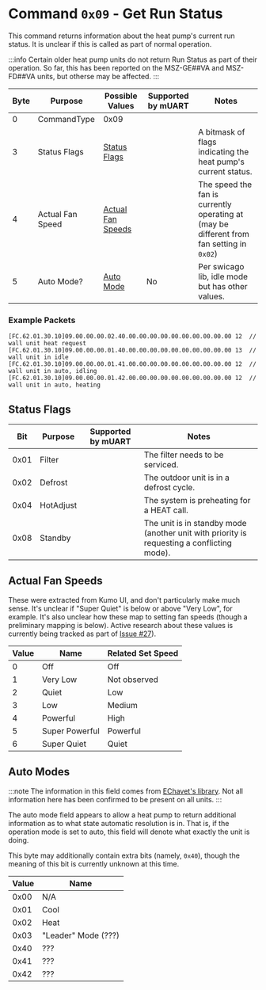 # Command `0x09` - Get Run Status


This command returns information about the heat pump's current run status. It is unclear if this is called as part of 
normal operation.

:::info
Certain older heat pump units do not return Run Status as part of their operation. So far, this has been reported on
the MSZ-GE##VA and MSZ-FD##VA units, but otherse may be affected.
:::

| Byte | Purpose          | Possible Values                         | Supported by mUART | Notes                                                                                     |
|------|------------------|-----------------------------------------|--------------------|-------------------------------------------------------------------------------------------|
| 0    | CommandType      | 0x09                                    |                    |
| 3    | Status Flags     | [Status Flags](#status-flags)           |                    | A bitmask of flags indicating the heat pump's current status.                             |
| 4    | Actual Fan Speed | [Actual Fan Speeds](#actual-fan-speeds) |                    | The speed the fan is currently operating at (may be different from fan setting in `0x02`) |
| 5    | Auto Mode?       | [Auto Mode](#auto-modes)                | No                 | Per swicago lib, idle mode but has other values.                                          |

### Example Packets

```
[FC.62.01.30.10]09.00.00.00.02.40.00.00.00.00.00.00.00.00.00.00 12  // wall unit heat request
[FC.62.01.30.10]09.00.00.00.01.40.00.00.00.00.00.00.00.00.00.00 13  // wall unit in idle
[FC.62.01.30.10]09.00.00.00.01.41.00.00.00.00.00.00.00.00.00.00 12  // wall unit in auto, idling
[FC.62.01.30.10]09.00.00.00.01.42.00.00.00.00.00.00.00.00.00.00 12  // wall unit in auto, heating
```

## Status Flags

| Bit  | Purpose   | Supported by mUART | Notes                                                                                      |
|------|-----------|--------------------|--------------------------------------------------------------------------------------------|
| 0x01 | Filter    |                    | The filter needs to be serviced.                                                           |
| 0x02 | Defrost   |                    | The outdoor unit is in a defrost cycle.                                                    |
| 0x04 | HotAdjust |                    | The system is preheating for a HEAT call.                                                  |
| 0x08 | Standby   |                    | The unit is in standby mode (another unit with priority is requesting a conflicting mode). |

## Actual Fan Speeds

These were extracted from Kumo UI, and don't particularly make much sense. It's unclear if "Super Quiet" is below or 
above "Very Low", for example. It's also unclear how these map to setting fan speeds (though a preliminary mapping is 
below). Active research about these values is currently being tracked as part of 
[Issue #27](https://github.com/Sammy1Am/mitsubishi-uart/issues/27)).

| Value | Name           | Related Set Speed |
|-------|----------------|-------------------|
| 0     | Off            | Off               |
| 1     | Very Low       | Not observed      |
| 2     | Quiet          | Low               |
| 3     | Low            | Medium            |
| 4     | Powerful       | High              |
| 5     | Super Powerful | Powerful          |
| 6     | Super Quiet    | Quiet             |

## Auto Modes

:::note
The information in this field comes from [EChavet's library](https://github.com/echavet/MitsubishiCN105ESPHome). Not all
information here has been confirmed to be present on all units.
:::

The auto mode field appears to allow a heat pump to return additional information as to what state automatic resolution
is in. That is, if the operation mode is set to auto, this field will denote what exactly the unit is doing.

This byte may additionally contain extra bits (namely, `0x40`), though the meaning of this bit is currently unknown at
this time.

| Value  | Name                |
|--------|---------------------|
| 0x00   | N/A                 |
| 0x01   | Cool                |
| 0x02   | Heat                |
| 0x03   | "Leader" Mode (???) |
| 0x40   | ???                 |
| 0x41   | ???                 |
| 0x42   | ???                 |